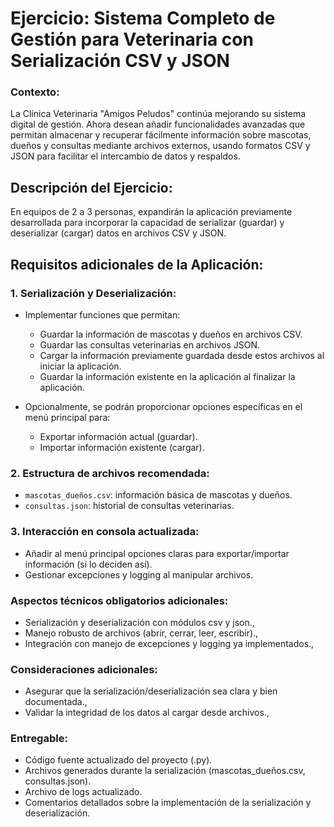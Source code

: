 # Ejercicio: Sistema Completo de Gestión para Veterinaria con Serialización CSV y JSON

### Contexto:
La Clínica Veterinaria "Amigos Peludos" continúa mejorando su sistema digital de gestión. Ahora desean añadir funcionalidades avanzadas que permitan almacenar y recuperar fácilmente información sobre mascotas, dueños y consultas mediante archivos externos, usando formatos CSV y JSON para facilitar el intercambio de datos y respaldos.

## Descripción del Ejercicio:
En equipos de 2 a 3 personas, expandirán la aplicación previamente desarrollada para incorporar la capacidad de serializar (guardar) y deserializar (cargar) datos en archivos CSV y JSON.

## Requisitos adicionales de la Aplicación:
### 1. Serialización y Deserialización:

- Implementar funciones que permitan:

    - Guardar la información de mascotas y dueños en archivos CSV.
    - Guardar las consultas veterinarias en archivos JSON.
    - Cargar la información previamente guardada desde estos archivos al iniciar la aplicación.
    - Guardar la información existente en la aplicación al finalizar la aplicación.

- Opcionalmente, se podrán proporcionar opciones específicas en el menú principal para:
    - Exportar información actual (guardar).
    - Importar información existente (cargar).


### 2. Estructura de archivos recomendada:

- `mascotas_dueños.csv`: información básica de mascotas y dueños.
- `consultas.json`: historial de consultas veterinarias.


### 3. Interacción en consola actualizada:

- Añadir al menú principal opciones claras para exportar/importar información (si lo deciden así).
- Gestionar excepciones y logging al manipular archivos.
 
### Aspectos técnicos obligatorios adicionales:
- Serialización y deserialización con módulos csv y json.,
- Manejo robusto de archivos (abrir, cerrar, leer, escribir).,
- Integración con manejo de excepciones y logging ya implementados.,

### Consideraciones adicionales:
- Asegurar que la serialización/deserialización sea clara y bien documentada.,
- Validar la integridad de los datos al cargar desde archivos.,

### Entregable:
- Código fuente actualizado del proyecto (.py).
- Archivos generados durante la serialización (mascotas_dueños.csv, consultas.json).
- Archivo de logs actualizado.
- Comentarios detallados sobre la implementación de la serialización y deserialización.